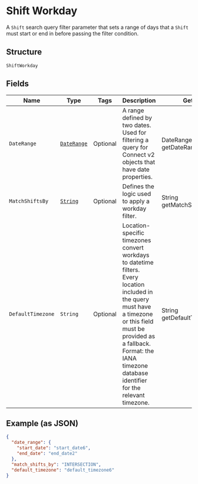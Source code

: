 
# Shift Workday

A `Shift` search query filter parameter that sets a range of days that
a `Shift` must start or end in before passing the filter condition.

## Structure

`ShiftWorkday`

## Fields

| Name | Type | Tags | Description | Getter |
|  --- | --- | --- | --- | --- |
| `DateRange` | [`DateRange`](/doc/models/date-range.md) | Optional | A range defined by two dates. Used for filtering a query for Connect v2<br>objects that have date properties. | DateRange getDateRange() |
| `MatchShiftsBy` | [`String`](/doc/models/shift-workday-matcher.md) | Optional | Defines the logic used to apply a workday filter. | String getMatchShiftsBy() |
| `DefaultTimezone` | `String` | Optional | Location-specific timezones convert workdays to datetime filters.<br>Every location included in the query must have a timezone or this field<br>must be provided as a fallback. Format: the IANA timezone database<br>identifier for the relevant timezone. | String getDefaultTimezone() |

## Example (as JSON)

```json
{
  "date_range": {
    "start_date": "start_date6",
    "end_date": "end_date2"
  },
  "match_shifts_by": "INTERSECTION",
  "default_timezone": "default_timezone6"
}
```

